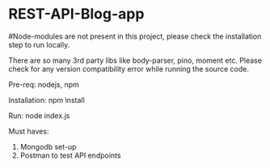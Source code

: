 # REST-API-Blog-app

#Node-modules are not present in this project, please check the installation step to run locally.

There are so many 3rd party libs like body-parser, pino, moment etc. Please check for any version compatibility error while running the source code. 

Pre-req: nodejs, npm

Installation: npm install 

Run: node index.js

Must haves: 
1) Mongodb set-up
2) Postman to test API endpoints
